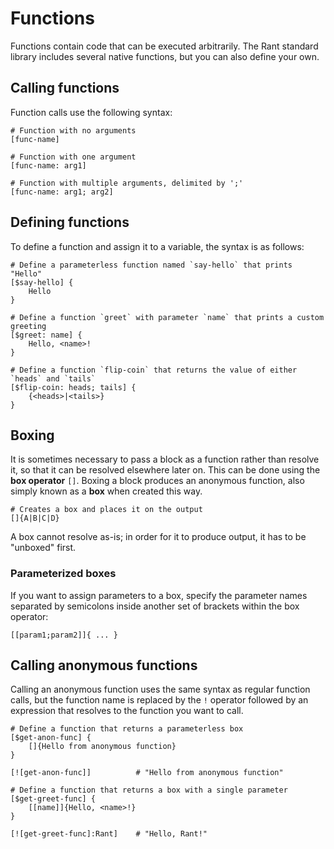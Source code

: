 # Functions

Functions contain code that can be executed arbitrarily. The Rant standard library includes several native functions, but you can also define your own.

## Calling functions

Function calls use the following syntax:

```rant
# Function with no arguments
[func-name]

# Function with one argument
[func-name: arg1]

# Function with multiple arguments, delimited by ';'
[func-name: arg1; arg2]
```

## Defining functions

To define a function and assign it to a variable, the syntax is as follows:

```rant
# Define a parameterless function named `say-hello` that prints "Hello"
[$say-hello] {
    Hello
}

# Define a function `greet` with parameter `name` that prints a custom greeting
[$greet: name] {
    Hello, <name>!
}

# Define a function `flip-coin` that returns the value of either `heads` and `tails`
[$flip-coin: heads; tails] {
    {<heads>|<tails>}
}
```

## Boxing

It is sometimes necessary to pass a block as a function rather than resolve it, so that it can be resolved elsewhere later on.
This can be done using the **box operator** `[]`. Boxing a block produces an anonymous function, also simply known as a **box** when created this way.

```rant
# Creates a box and places it on the output
[]{A|B|C|D}
```

A box cannot resolve as-is; in order for it to produce output, it has to be "unboxed" first.

### Parameterized boxes

If you want to assign parameters to a box, specify the parameter names separated by semicolons inside another set of brackets within the box operator:

```rant
[[param1;param2]]{ ... }
```

## Calling anonymous functions

Calling an anonymous function uses the same syntax as regular function calls, but the function name is replaced by the `!` operator followed by an expression that resolves to the function you want to call.

```rant
# Define a function that returns a parameterless box
[$get-anon-func] {
    []{Hello from anonymous function}
}

[![get-anon-func]]          # "Hello from anonymous function"

# Define a function that returns a box with a single parameter
[$get-greet-func] {
    [[name]]{Hello, <name>!}
}

[![get-greet-func]:Rant]    # "Hello, Rant!"
```